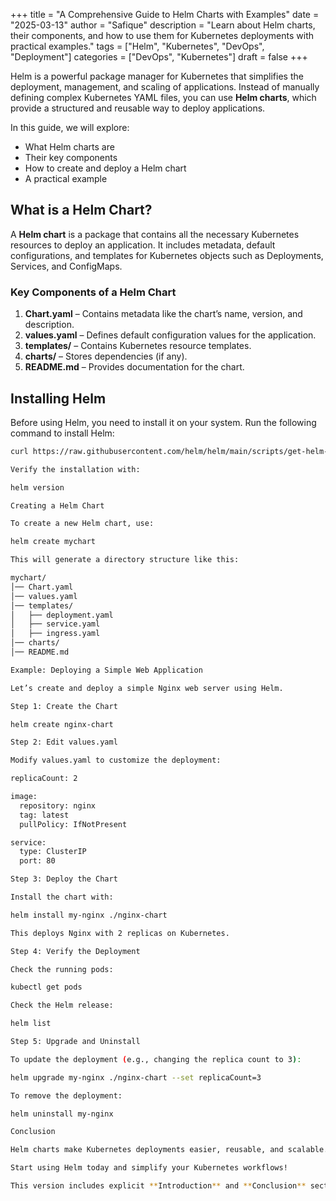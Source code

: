 +++
title = "A Comprehensive Guide to Helm Charts with Examples"
date = "2025-03-13"
author = "Safique"
description = "Learn about Helm charts, their components, and how to use them for Kubernetes deployments with practical examples."
tags = ["Helm", "Kubernetes", "DevOps", "Deployment"]
categories = ["DevOps", "Kubernetes"]
draft = false
+++

Helm is a powerful package manager for Kubernetes that simplifies the deployment, management, and scaling of applications. Instead of manually defining complex Kubernetes YAML files, you can use **Helm charts**, which provide a structured and reusable way to deploy applications.  

In this guide, we will explore:  

- What Helm charts are  
- Their key components  
- How to create and deploy a Helm chart  
- A practical example  
<!--more-->
## What is a Helm Chart?  

A **Helm chart** is a package that contains all the necessary Kubernetes resources to deploy an application. It includes metadata, default configurations, and templates for Kubernetes objects such as Deployments, Services, and ConfigMaps.  

### Key Components of a Helm Chart  

1. **Chart.yaml** – Contains metadata like the chart’s name, version, and description.  
2. **values.yaml** – Defines default configuration values for the application.  
3. **templates/** – Contains Kubernetes resource templates.  
4. **charts/** – Stores dependencies (if any).  
5. **README.md** – Provides documentation for the chart.  

## Installing Helm  

Before using Helm, you need to install it on your system. Run the following command to install Helm:  

```sh
curl https://raw.githubusercontent.com/helm/helm/main/scripts/get-helm-3 | bash

Verify the installation with:

helm version

Creating a Helm Chart

To create a new Helm chart, use:

helm create mychart

This will generate a directory structure like this:

mychart/
│── Chart.yaml
│── values.yaml
│── templates/
│   ├── deployment.yaml
│   ├── service.yaml
│   ├── ingress.yaml
│── charts/
│── README.md

Example: Deploying a Simple Web Application

Let’s create and deploy a simple Nginx web server using Helm.

Step 1: Create the Chart

helm create nginx-chart

Step 2: Edit values.yaml

Modify values.yaml to customize the deployment:

replicaCount: 2

image:
  repository: nginx
  tag: latest
  pullPolicy: IfNotPresent

service:
  type: ClusterIP
  port: 80

Step 3: Deploy the Chart

Install the chart with:

helm install my-nginx ./nginx-chart

This deploys Nginx with 2 replicas on Kubernetes.

Step 4: Verify the Deployment

Check the running pods:

kubectl get pods

Check the Helm release:

helm list

Step 5: Upgrade and Uninstall

To update the deployment (e.g., changing the replica count to 3):

helm upgrade my-nginx ./nginx-chart --set replicaCount=3

To remove the deployment:

helm uninstall my-nginx

Conclusion

Helm charts make Kubernetes deployments easier, reusable, and scalable. By using Helm, you can package applications, manage configurations, and automate deployments efficiently.

Start using Helm today and simplify your Kubernetes workflows!

This version includes explicit **Introduction** and **Conclusion** sections, along with a **practical example** of deploying an Nginx web server using Helm. Let me know if you need any changes!